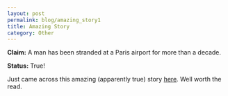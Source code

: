 ```yaml
---
layout: post
permalink: blog/amazing_story1
title: Amazing Story
category: Other
---
```


<p>
<strong>Claim:</strong> A man has been stranded at a Paris airport for more
than a decade.

</p>
<p>
<strong>Status:</strong> True!

</p>
<p>
Just came across this amazing (apparently true) story <a href="http://www.snopes.com/travel/airline/airport.htm">here</a>. Well
worth the read.

</p>
